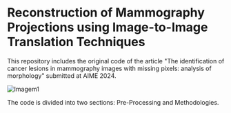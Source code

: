 # Reconstruction of Mammography Projections using Image-to-Image Translation Techniques


This repository includes the original code of the article "The identification of cancer lesions in mammography images with missing pixels: analysis of morphology" submitted at AIME 2024.

![Imagem1](https://github.com/joanacsantos/MammographyReconstruction/assets/57224933/95754204-eee5-4f2c-bcac-5098f4ce39bd)

The code is divided into two sections: Pre-Processing and Methodologies.



